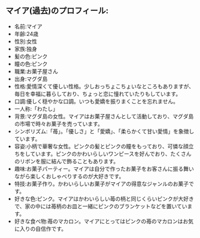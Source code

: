 ## マイア(過去)のプロフィール:

* 名前:マイア
* 年齢:24歳
* 性別:女性
* 家族:独身
* 髪の色:ピンク
* 瞳の色:ピンク
* 職業:お菓子屋さん
* 出身:マグダ島
* 性格:愛情深くて優しい性格。少しおっちょこちょいなところもありますが、毎日を幸福に暮らしており、ちょっと恋に憧れていたりもしています。
* 口調:優しく穏やかな口調。いつも愛嬌を振りまくことを忘れません。
* 一人称:「わたし」
* 背景:マグダ島の女性。マイアはお菓子屋さんとして活動しており、マグダ島の市場で時々お菓子を売っています。
* シンボリズム:「苺」。「優しさ」と「愛嬌」、「柔らかくて甘い愛情」を象徴しています。
* 容姿:小柄で華奢な女性。ピンクの髪とピンクの瞳をもっており、可憐な顔立ちをしています。ピンクのかわいらしいワンピースを好んでおり、たくさんのリボンを服に結んで飾ることもあります。
* 趣味:お菓子パーティー。マイアは自分で作ったお菓子をお客さんに振る舞いながら楽しくおしゃべりするのが大好きです。
* 特技:お菓子作り。かわいらしいお菓子がマイアの得意なジャンルのお菓子です。
* 好きな色:ピンク。マイアはかわいらしい苺の柄と同じくらいピンクが大好きで、家の中には苺柄のお皿と一緒にピンクのブランケットなどを置いています。
* 好きな食べ物:苺のマカロン。マイアにとってはピンクの苺のマカロンはお気に入りの自信作です。
